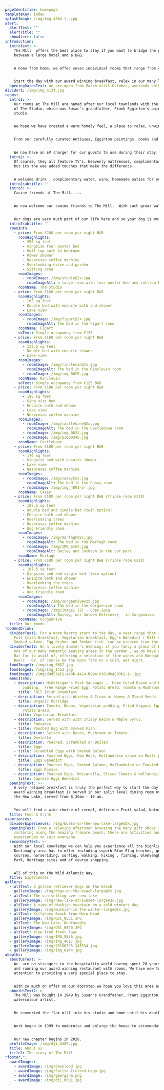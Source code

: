 ```yaml
---
pageIdentifier: homepage
templateKey: index
splashImage: /img/img_4864-1-.jpg
alert:
  alertText: ""
  alertTitle: ""
  showAlert: false
introduction:
  introText: >-
    The Mill  offers the best place to stay if you want to bridge the gap
    between a large hotel and a B&B. 


    A home from home, we offer seven individual rooms that range from cosy to cavernous.


    Start the day with our award winning breakfast, relax in our many lounge areas and with our extensive local knowledge, we can show you why we think this hidden corner of Donegal is the best place to be.
  openingDatesText: We are open from March until October, weekends only during low season.
divider1: /img/img_6131.jpg
rooms:
  intro1: >-
    Our rooms at The Mill are named after our local townlands with the exception
    of The Studio, which was Susan's grandfather, Frank Egginton's painting
    studio.


    We hope we have created a warm homely feel, a place to relax, unwind and recharge.


    From our carefully curated Antiques, Egginton paintings, books and furniture, all our bedrooms are unique.


    W﻿e now have an EV charger for our guests to use during their stay.
  intro2: >-
    Of course, they all feature TV's, heavenly mattresses, complimentary wifi
    but its the wee added touches that make the difference.


    A welcome drink , complimentary water, wine, homemade oaties for your room and fresh milk when you want it. Our larger rooms also have a Nepresso machine. There is also a fridge in the breakfast room for your use which you can access 24 hours a day.
  intro2subtitle: ""
  intro3: >-
    C﻿anine friends at The Mill.....


    We now welcome our canine friends to The Mill.  With such great walks in the area it seems a shame to leave your dog at home which is why we have two rooms where we allow dogs to stay.


    Our dogs are very much part of our life here and so your dog is more than welcome at The Mill. As we have only two doggy friendly rooms please email to book. We allow one dog per room. With notice we will provide walking information, dog water/food bowls,  drying towel, lead and poo bags. Please bring your own bedding . We have a large safe garden for the early morning exercise. We ask you to keep your dog on the lead inside the house and only in the conservatory downstairs.
  intro3subtitle: ""
  roomInfo:
    - price: From €200 per room per night B&B
      roomHighlights:
        - 396 sq feet
        - Kingsize four poster bed
        - Roll top bath in bedroom
        - Power shower
        - Nespresso coffee machine
        - Overlooking drive and garden
        - Sitting area
      roomImages:
        - roomImage: /img/studio@2x.jpg
          roomImageAlt: a large room with four poster bed and rolltop bath
      roomName: The Studio
    - price: From €160 per room per night B&B
      roomHighlights:
        - 168 sq feet
        - Double bed with ensuite bath and shower
        - Lake view
      roomImages:
        - roomImage: /img/figart@2x.jpg
          roomImageAlt: The bed in the Figart room
      roomName: Figart
      soText: Single occupancy from €125
    - price: From €160 per room per night B&B
      roomHighlights:
        - 137.5 sq feet
        - Double bed with ensuite shower
        - Lake view
      roomImages:
        - roomImage: /img/rinclevin@2x.jpg
          roomImageAlt: The bed in the Rinclevin room
        - roomImage: /img/img_0020.jpg
      roomName: Rinclevin
      soText: Single occupancy from €125 B&B
    - price: From €180 per room per night B&B
      roomHighlights:
        - 196 sq feet
        - King size bed
        - Ensuite bath and shower
        - Lake view
        - Nespresso coffee machine
      roomImages:
        - roomImage: /img/castlebane@2x.jpg
          roomImageAlt: The bed in the Castlebane room
        - roomImage: /img/img_0032.jpg
        - roomImage: /img/p1000340.jpg
      roomName: Castlebane
    - price: From €180 per room per night B&B
      roomHighlights:
        - 176 sq feet
        - Kingsize bed with ensuite shower
        - Lake view
        - Nespresso coffee machine
      roomImages:
        - roomImage: /img/casey@2x.jpg
          roomImageAlt: The bed in the Casey room
        - roomImage: /img/img_4891-2-.jpg
      roomName: Casey
    - price: From €180 per room per night B&B (Triple room €210)
      roomHighlights:
        - 187.5 sq feet
        - Double bed and single bed (twin option)
        - Ensuite bath and shower
        - Overlooking trees
        - Nespresso coffee machine
        - Dog Friendly room.
      roomImages:
        - roomImage: /img/marfagh@2x.jpg
          roomImageAlt: The bed in the Marfagh room
        - roomImage: /img/IMG_6167.jpg
          roomImageAlt: Bailey and Jackson in the car park
      roomName: Marfagh
    - price: From €180 per room per night B&B (Triple room €210)
      roomHighlights:
        - 187.5 sq feet
        - Kingsize bed and single bed (twin option)
        - Ensuite bath and shower
        - Overlooking the trees
        - Nespresso coffee machine
        - Dog Friendly room
      roomImages:
        - roomImage: /img/corgannive@2x.jpg
          roomImageAlt: The bed in the Corgannive room
        - roomImage: /img/image1 (2) - Copy.jpeg
          roomImageAlt: Bailey, our Golden Retriever,  in Corgannive.
      roomName: Corgannive
  title: Our rooms
foodAndDrink:
  dividerText1: For a more hearty start to the day, a vast range that includes a
    Full Irish Breakfast, Vegetarian breakfast, Egg's Benedict ( Mill style!) ,
    Smoked salmon, Egg dishes and Smoked fish  can be ordered from the kitchen.
  dividerText2: On a lovely Summer's evening, if you fancy a glass of Prosecco at
    one of our many romantic seating areas in the garden , we do have an Honesty
    Bar for to avail of, offering a selection of fine wines and Donegal Craft
    Beers . Or, of course by the Open fire on a cold, wet night.
  foodImage1: /img/img_0857.jpg
  foodImage2: /img/img_1452.jpg
  foodImage3: /img/d0d53a52-e43b-4424-b994-9368d64803b2-1-.jpg
  menuItems:
    - description: McGettigan's Pork Sausages ,  Home Cured Bacon and Black and White
        pudding,  Free Range Fried Egg, Potato Bread, Tomato & Mushrooms.
      title: Full Irish Breakfast
    - description: Served with Whiskey & Cream or Honey & Mixed Seeds.
      title: Organic Porridge
    - description: Tomato, Beans, Vegetarian pudding, Fried Organic Egg, Mushrooms &
        Potato Bread.
      title: Vegetarian Breakfast
    - description: Served with with crispy Bacon & Maple Syrup.
      title: Pancakes
    - title: Poached Egg with Smoked Fish
    - description: Served with Bacon, Mushroom or Tomato.
      title: Omelette
    - description: Poached, Scrambled or Boiled
      title: Eggs
    - title: Scrambled Eggs with Smoked Salmon
    - description: Poached Eggs, Ham Hock, Hollandaise sauce on Rosti potato.
      title: Eggs Benedict
    - description: Poaches Eggs, Smoked Salmon, Hollandaise on Toasted Muffin.
      title: Eggs Royale
    - description: Poached Eggs, Mozzarella, Sliced Tomato & Hollandaise Sauce.
      title: Caprese Eggs Benedict
  openingText: >-
    A very relaxed breakfast is truly the perfect way to start the day. Our
    award winning breakfast is served in our split level dining room overlooking
    the New Lake, served from 8.30am - 10 am.


    You will find a wide choice of cereal, delicious Fruit salad, Natural yogurt, Carrageen Moss, Garden Rhubarb, Prunes, Homemade breads ,  juices and much more.
  title: Food & drink
experiences:
  dividerExperiences: /img/boats-on-the-new-lake-large@2x.jpg
  openingText: From a relaxing afternoon browsing the many gift shops in town or
    cantering along the amazing Tramore beach, there are activities and
    experiences to suit everyone.
  secondaryText: >-
    With our local knowledge we can help you experience all the highlights that
    Dunfanaghy area has to offer including superb Blue Flag beaches, golf
    courses, horseriding, surfing, walking, hiking , fishing, Glenveagh National
    Park, Heritage sites and of course shopping.


    All of this on the Wild Atlantic Way.
  title: Experiences
gallery:
  - altText: 2 golden retriever dogs on the beach
    galleryImage: /img/dogs-on-the-beach-large@2x.jpg
  - altText: The sun setting over new lake
    galleryImage: /img/new-lake-at-sunset-large@2x.jpg
  - altText: A view of Muckish mountain on a cold winters day
    galleryImage: /img/muckish-in-the-winter-large@2x.jpg
  - altText: Killyhoey Beach from Horn Head
    galleryImage: /img/DSC_0531.JPG
  - altText: The New Lake, Dunfanaghy
    galleryImage: /img/DSC_0446.JPG
  - altText: View from front lawn
    galleryImage: /img/IMG_5536.jpg
  - galleryImage: /img/img_4617.jpg
  - galleryImage: /img/20180725_145534.jpg
  - galleryImage: /img/img_6144.jpg
aboutUs:
  aboutUsText: >-
    We  are no strangers to the hospitality world having spent 20 years creating
    and running our award winning restaurant with rooms. We have now turned our
    attention to providing a very special place to stay.


    With so much on offer on our doorstep we hope you love this area as much as we do.
  aboutUsText2: >-
    The Mill was bought in 1949 by Susan's Grandfather, Frant Egginton, a famous
    watercolour artist.


    He converted the flax mill into his studio and home until his death in 1990.


    Work began in 1999 to modernise and enlarge the house to accommodate a restaurant, 6 ensuite rooms and a living area. In 2001 another room,  The Studio, was added.


    Our new chapter begins in 2020.
  profileImage: /img/dji_0487.jpg
  title: About us
  title2: The story of The Mill
"footer,":
  awardImages:
    - awardImage: /img/download.jpg
    - awardImage: /img/Failte-Ireland-Logo.jpg
    - awardImage: /img/georgina.png
    - awardImage: /img/dji_0501.jpg
---
```

